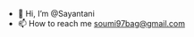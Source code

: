 - 👋 Hi, I’m @Sayantani
- 📫 How to reach me soumi97bag@gmail.com

<!---
soumi-learner/soumi-learner is a ✨ special ✨ repository because its `README.md` (this file) appears on your GitHub profile.
You can click the Preview link to take a look at your changes.
--->
